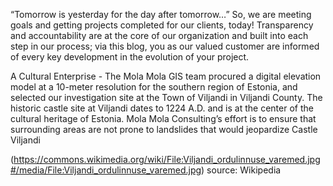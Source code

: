 “Tomorrow is yesterday for the day after tomorrow…”
So, we are meeting goals and getting projects completed for our clients, today!  Transparency and accountability are at the core of our organization and built into each step in our process; via this blog, you as our valued customer are informed of every key development in the evolution of your project.

A Cultural Enterprise - The Mola Mola GIS team procured a digital elevation model at a 10-meter resolution for the southern region of Estonia, and selected our investigation site at the Town of Viljandi in Viljandi County.  The historic castle site at Viljandi dates to 1224 A.D. and is at the center of the cultural heritage of Estonia.  Mola Mola Consulting’s effort is to ensure that surrounding areas are not prone to landslides that would jeopardize Castle Viljandi 

(https://commons.wikimedia.org/wiki/File:Viljandi_ordulinnuse_varemed.jpg#/media/File:Viljandi_ordulinnuse_varemed.jpg) source: Wikipedia
